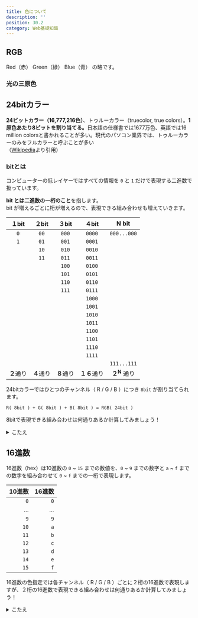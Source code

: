 ```yaml
---
title: 色について
description: ''
position: 30.2
category: Web基礎知識
---
```


## RGB

Red（赤） Green（緑） Blue（青） の略です。

### 光の三原色

<static-img src="resource/image/web-basic_color_rgb-light.svg" width="256" height="256" alt="光の三原色"></static-img>

## 24bitカラー

>
<strong>24ビットカラー（16,777,216色）</strong>、トゥルーカラー（truecolor, true colors）。<strong>1原色あたり8ビットを割り当てる。</strong>日本語の仕様書では1677万色、英語では16 million colorsと書かれることが多い。現代のパソコン業界では、トゥルーカラーのみをフルカラーと呼ぶことが多い  
（[Wikipedia](https://ja.wikipedia.org/wiki/%E3%83%95%E3%83%AB%E3%82%AB%E3%83%A9%E3%83%BC)より引用）

### bitとは

コンピューターの低レイヤーではすべての情報を `0` と `1` だけで表現する二進数で扱っています。

<strong>bit とは二進数の一桁のこと</strong>を指します。  
bit が増えるごとに桁が増えるので、表現できる組み合わせも増えていきます。

|１bit|２bit|３bit|４bit|N bit|
|:--:|:--:|:--:|:--:|:--:|
|`0`|`00`|`000`|`0000`|`000...000`|
|`1`|`01`|`001`|`0001`||
||`10`|`010`|`0010`||
||`11`|`011`|`0011`||
|||`100`|`0100`||
|||`101`|`0101`||
|||`110`|`0110`||
|||`111`|`0111`||
||||`1000`||
||||`1001`||
||||`1010`||
||||`1011`||
||||`1100`||
||||`1101`||
||||`1110`||
||||`1111`||
|||||`111...111`|
|<strong>２</strong>通り|<strong>４</strong>通り|<strong>８</strong>通り|<strong>１６</strong>通り|<strong>２<sup>N<sup></strong> 通り|

24bitカラーではひとつのチャンネル（ R / G / B ）につき `8bit` が割り当てられます。

`R( 8bit ) + G( 8bit ) + B( 8bit ) = RGB( 24bit )`

<alert type="success">

8bitで表現できる組み合わせは何通りあるか計算してみましょう！

</alert>

<details>
  <summary>こたえ</summary>
  <strong>256通り</strong>
  <p>2<sup>8</sup> = 256通り</p>
</details>

## 16進数

16進数（hex）は10進数の `0` ~ `15` までの数値を、`0` ~ `9` までの数字と `a` ~ `f` までの数字を組み合わせて `0` ~ `f` までの一桁で表現します。

|10進数|16進数|
|--:|--:|
|`0`|`0`|
|...|...|
|`9`|`9`|
|`10`|`a`|
|`11`|`b`|
|`12`|`c`|
|`13`|`d`|
|`14`|`e`|
|`15`|`f`|

<alert type="success">

16進数の色指定では各チャンネル（ R / G / B ）ごとに２桁の16進数で表現しますが、２桁の16進数で表現できる組み合わせは何通りあるか計算してみましょう！

</alert>

<details>
  <summary>こたえ</summary>
  <strong>256通り</strong>
  <p>16進数１桁で表現できる組み合わせは16通りなので、<br>
  16<sup>2</sup> = 256通り</p>
</details>